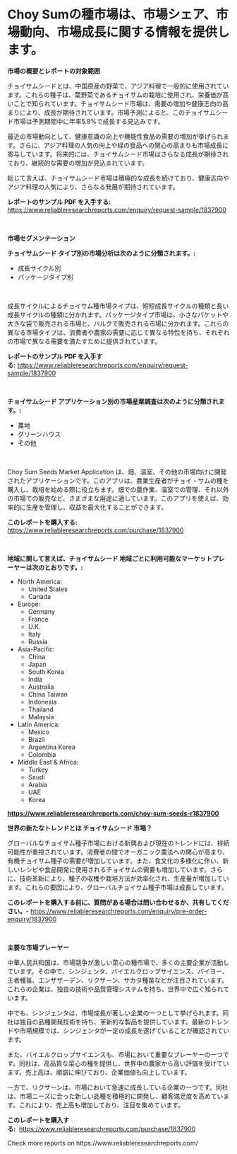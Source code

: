 <p><h1>Choy Sumの種市場は、市場シェア、市場動向、市場成長に関する情報を提供します。</h1></p><p><strong>市場の概要とレポートの対象範囲</strong></p>
<p><p>チョイサムシードとは、中国原産の野菜で、アジア料理で一般的に使用されています。これらの種子は、葉野菜であるチョイサムの栽培に使用され、栄養価が高いことで知られています。チョイサムシード市場は、需要の増加や健康志向の高まりにより、成長が期待されています。市場予測によると、このチョイサムシード市場は予測期間中に年率5.9%で成長する見込みです。</p><p>最近の市場動向として、健康意識の向上や機能性食品の需要の増加が挙げられます。さらに、アジア料理の人気の向上や緑の食品への関心の高まりも市場成長に寄与しています。将来的には、チョイサムシード市場はさらなる成長が期待されており、継続的な需要の増加が見込まれています。</p><p>総じて言えば、チョイサムシード市場は積極的な成長を続けており、健康志向やアジア料理の人気により、さらなる発展が期待されています。</p></p>
<p><strong>レポートのサンプル PDF を入手する:</strong> <a href="https://www.reliableresearchreports.com/enquiry/request-sample/1837900">https://www.reliableresearchreports.com/enquiry/request-sample/1837900</a></p>
<p>&nbsp;</p>
<p><strong>市場セグメンテーション</strong></p>
<p><strong>チョイサムシード タイプ別の市場分析は次のように分類されます。:</strong></p>
<p><ul><li>成長サイクル別</li><li>パッケージタイプ別</li></ul></p>
<p>&nbsp;</p>
<p><p>成長サイクルによるチョイサム種市場タイプは、短短成長サイクルの種類と長い成長サイクルの種類に分かれます。パッケージタイプ市場は、小さなパケットや大きな袋で販売される市場と、バルクで販売される市場に分かれます。これらの異なる市場タイプは、消費者や農家の需要に応じて異なる特性を持ち、それぞれの市場で異なる需要を満たすために提供されています。</p></p>
<p><strong>レポートのサンプル PDF を入手する:</strong>&nbsp;<a href="https://www.reliableresearchreports.com/enquiry/request-sample/1837900">https://www.reliableresearchreports.com/enquiry/request-sample/1837900</a></p>
<p>&nbsp;</p>
<p><strong> チョイサムシード アプリケーション別の市場産業調査は次のように分類されます。:</strong></p>
<p><ul><li>農地</li><li>グリーンハウス</li><li>その他</li></ul></p>
<p>&nbsp;</p>
<p><p>Choy Sum Seeds Market Application は、畑、温室、その他の市場向けに開発されたアプリケーションです。このアプリは、農業生産者がチョイ・サムの種を購入し、栽培を始める際に役立ちます。畑での農作業、温室での管理、それ以外の市場での販売など、さまざまな用途に適しています。このアプリを使えば、効率的に生産を管理し、収益を最大化することができます。</p></p>
<p><strong>このレポートを購入する:</strong>&nbsp; <a href="https://www.reliableresearchreports.com/purchase/1837900">https://www.reliableresearchreports.com/purchase/1837900</a></p>
<p>&nbsp;</p>
<p><strong>地域に関して言えば、チョイサムシード 地域ごとに利用可能なマーケットプレーヤーは次のとおりです。:</strong></p>
<p><ul>
    <li>
        North America:
        <ul>
            <li>United States</li>
            <li>Canada</li>
        </ul>
    </li>
    <li>
        Europe:
        <ul>
            <li>Germany</li>
            <li>France</li>
            <li>U.K.</li>
            <li>Italy</li>
            <li>Russia</li>
        </ul>
    </li>
    <li>
        Asia-Pacific:
        <ul>
            <li>China</li>
            <li>Japan</li>
            <li>South Korea</li>
            <li>India</li>
            <li>Australia</li>
            <li>China Taiwan</li>
            <li>Indonesia</li>
            <li>Thailand</li>
            <li>Malaysia</li>
        </ul>
    </li>
    <li>
        Latin America:
        <ul>
            <li>Mexico</li>
            <li>Brazil</li>
            <li>Argentina Korea</li>
            <li>Colombia</li>
        </ul>
    </li>
    <li>
        Middle East & Africa:
        <ul>
            <li>Turkey</li>
            <li>Saudi</li>
            <li>Arabia</li>
            <li>UAE</li>
            <li>Korea</li>
        </ul>
    </li>
    </ul></p>
<p><strong><a href="https://www.reliableresearchreports.com/choy-sum-seeds-r1837900">https://www.reliableresearchreports.com/choy-sum-seeds-r1837900</a></strong>&nbsp;</p>
<p><strong>世界の新たなトレンドとは チョイサムシード 市場？</strong></p>
<p><p>グローバルなチョイサム種子市場における新興および現在のトレンドには、持続可能性が重視されています。消費者の間でオーガニック農法への関心が高まり、有機チョイサム種子の需要が増加しています。また、食文化の多様化に伴い、新しいレシピや食品開発に使用されるチョイサムの需要も増加しています。さらに、技術革新により、種子の収穫や栽培方法が効率化され、生産量が増加しています。これらの要因により、グローバルチョイサム種子市場は成長しています。</p></p>
<p><strong>このレポートを購入する前に、質問がある場合は問い合わせるか、共有してください。</strong>- <a href="https://www.reliableresearchreports.com/enquiry/pre-order-enquiry/1837900">https://www.reliableresearchreports.com/enquiry/pre-order-enquiry/1837900</a></p>
<p>&nbsp;</p>
<p><strong>主要な市場プレーヤー</strong></p>
<p><p>中華人民共和国は、市場競争が激しい菜心の種市場で、多くの主要企業が活動しています。その中で、シンジェンタ、バイエルクロップサイエンス、バイヨー、王者種苗、エンザザーデン、リクザーン、サカタ種苗などが注目されています。これらの企業は、独自の技術や品質管理システムを持ち、世界中で広く知られています。</p><p>中でも、シンジェンタは、市場成長が著しい企業の一つとして挙げられます。同社は独自の品種開発技術を持ち、革新的な製品を提供しています。最新のトレンドや市場規模では、シンジェンタが一定の成長を遂げていることが確認されています。</p><p>また、バイエルクロップサイエンスも、市場において重要なプレーヤーの一つです。同社は、高品質な菜心の種を提供し、世界中の農家から高い評価を受けています。売上高は、順調に伸びており、企業価値も向上しています。</p><p>一方で、リクザーンは、市場において急速に成長している企業の一つです。同社は、市場ニーズに合った新しい品種を積極的に開発し、顧客満足度を高めています。これにより、売上高も増加しており、注目を集めています。</p></p>
<p><strong>このレポートを購入する:</strong>&nbsp;&nbsp;<a href="https://www.reliableresearchreports.com/purchase/1837900">https://www.reliableresearchreports.com/purchase/1837900</a></p>
<p>Check more reports on https://www.reliableresearchreports.com/</p>
